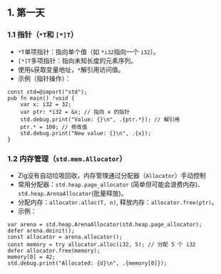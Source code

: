 ## 1. 第一天
### 1.1 指针（`*T`和 `[*]T`）
* `*T`单项指针：指向单个值（如 `*i32`指向一个 `i32`）。
* `[*]T`多项指针：指向未知长度的元素序列。
* 使用`&`获取变量地址，`*`解引用访问值。
* 示例（指针操作）：
```zig
const std=@import("std");
pub fn main() !void {
	var x: i32 = 32; 
	var ptr: *i32 = &x; // 指向 x 的指针
	std.debug.print("Value: {}\n", .{ptr.*}); // 解引用
	ptr.* = 100; // 修改值
	std.debug.print("New value: {}\n", .{x});
}
```

### 1.2 内存管理（`std.mem.Allocator`）
* Zig没有自动垃圾回收，内存管理通过分配器（`Allocator`）手动控制
* 常用分配器：`std.heap.page_allocator` (简单但可能会浪费内存)、`std.heap.ArenaAllocator`(批量释放)。
* 分配内存：`allocator.alloc(T, n)`, 释放内存：`allocator.free(ptr)`。
* 示例：
```zig
var arena = std.heap.ArenaAllocator(std.heap.page_allocator);
defer arena.deinit();
const allocator = arena.allocator();
const memory = try allocator.alloc(i32, 5); // 分配 5 个 i32
defer allocator.free(memory);
memory[0] = 42;
std.debug.print("Allocated: {d}\n", .{memory[0]});
```

